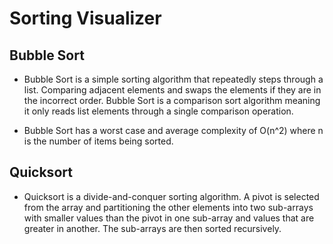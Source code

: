 Sorting Visualizer
==================

Bubble Sort
------------
- Bubble Sort is a simple sorting algorithm that repeatedly steps through a list. Comparing adjacent elements and swaps the elements if they are in the incorrect order. Bubble Sort is a comparison sort algorithm meaning it only reads list elements through a single comparison operation.

- Bubble Sort has a worst case and average complexity of O(n^2) where n is the number of items being sorted.

Quicksort
----------
- Quicksort is a divide-and-conquer sorting algorithm. A pivot is selected from the array and partitioning the other elements into two sub-arrays with smaller values than the pivot in one sub-array and values that are greater in another. The sub-arrays are then sorted recursively.
